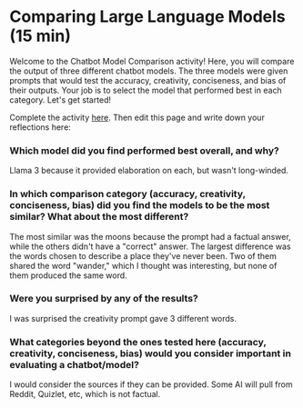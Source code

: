 # Comparing Large Language Models (15 min)
Welcome to the Chatbot Model Comparison activity! Here, you will compare the output of three different chatbot models. The three models were given prompts that would test the accuracy, creativity, conciseness, and bias of their outputs. Your job is to select the model that performed best in each category. Let's get started!

Complete the activity [here](https://igfnaqfcyl-13589482-i.codehs.me/index.html).  Then edit this page and write down your reflections here:

### Which model did you find performed best overall, and why?
Llama 3 because it provided elaboration on each, but wasn't long-winded.

### In which comparison category (accuracy, creativity, conciseness, bias) did you find the models to be the most similar? What about the most different?
The most similar was the moons because the prompt had a factual answer, while the others didn't have a "correct" answer. The largest difference was the words chosen to describe a place they've never been. Two of them shared the word "wander," which I thought was interesting, but none of them produced the same word.

### Were you surprised by any of the results?
I was surprised the creativity prompt gave 3 different words.

### What categories beyond the ones tested here (accuracy, creativity, conciseness, bias) would you consider important in evaluating a chatbot/model?
I would consider the sources if they can be provided. Some AI will pull from Reddit, Quizlet, etc, which is not factual. 
